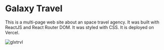 # Galaxy Travel

This is a multi-page web site about an space travel agency. It was built with ReactJS and React Router DOM. It was styled with CSS. It is deployed on Vercel. 

![glxtrvl](https://github.com/SALVADORPOETA/Glx-trvl-sm/assets/71913145/72b4a615-f2d4-480c-9ccb-c60615011b4f)
